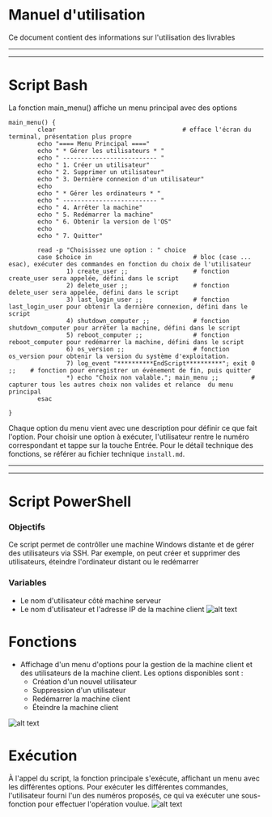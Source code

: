 # Manuel d'utilisation
Ce document contient des informations sur l'utilisation des livrables
________________________________________________________________________________________________
________________________________________________________________________________________________
# Script Bash

La fonction main_menu() affiche un menu principal avec des options
```
main_menu() {
        clear                                   # efface l'écran du terminal, présentation plus propre
        echo "==== Menu Principal ===="
        echo " * Gérer les utilisateurs * "
        echo " -------------------------- "
        echo " 1. Créer un utilisateur"
        echo " 2. Supprimer un utilisateur"
        echo " 3. Dernière connexion d'un utilisateur"
        echo
        echo " * Gérer les ordinateurs * "
        echo " -------------------------- "
        echo " 4. Arrêter la machine"
        echo " 5. Redémarrer la machine"
        echo " 6. Obtenir la version de l'OS"
        echo
        echo " 7. Quitter"

        read -p "Choisissez une option : " choice
        case $choice in                            # bloc (case ... esac), exécuter des commandes en fonction du choix de l'utilisateur
                1) create_user ;;                  # fonction create_user sera appelée, défini dans le script 
                2) delete_user ;;                  # fonction delete_user sera appelée, défini dans le script
                3) last_login_user ;;              # fonction last_login_user pour obtenir la dernière connexion, défini dans le script
                4) shutdown_computer ;;            # fonction shutdown_computer pour arrêter la machine, défini dans le script
                5) reboot_computer ;;              # fonction reboot_computer pour redémarrer la machine, défini dans le script
                6) os_version ;;                   # fonction os_version pour obtenir la version du système d'exploitation.
                7) log_event "**********EndScript**********"; exit 0 ;;    # fonction pour enregistrer un événement de fin, puis quitter
                *) echo "Choix non valable."; main_menu ;;         # capturer tous les autres choix non valides et relance  du menu principal
        esac

}
```
Chaque option du menu vient avec une description pour définir ce que fait l'option.
Pour choisir une option à exécuter, l'utilisateur rentre le numéro correspondant et tappe sur la touche Entrée.
Pour le détail technique des fonctions, se référer au fichier technique `install.md`.
________________________________________________________________________________________________
________________________________________________________________________________________________
# Script PowerShell
### Objectifs
Ce script permet de contrôller une machine Windows distante et de gérer des utilisateurs via SSH. Par exemple, on peut créer et supprimer des utilisateurs, éteindre l'ordinateur distant ou le redémarrer


### Variables
- Le nom d'utilisateur côté machine serveur
- Le nom d'utilisateur et l'adresse IP de la machine client
![alt text](image.png)
# Fonctions
- Affichage d'un menu d'options pour la gestion de la machine client et des utilisateurs de la machine client. Les options disponibles sont :
    - Création d'un nouvel utilisateur
    - Suppression d'un utilisateur
    - Redémarrer la machine client
    - Éteindre la machine client

![alt text](image-1.png)
# Exécution
À l'appel du script, la fonction principale s'exécute, affichant un menu avec les différentes options. Pour exécuter les différentes commandes, l'utilisateur fourni l'un des numéros proposés, ce qui va exécuter une sous-fonction pour effectuer l'opération voulue.
![alt text](image-2.png)
